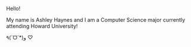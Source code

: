 
<!---
ashleyh12/ashleyh12 is a ✨ special ✨ repository because its `README.md` (this file) appears on your GitHub profile.
You can click the Preview link to take a look at your changes.
--->
Hello! 

My name is Ashley Haynes and I am a Computer Science major currently attending Howard University!

٩(ˊᗜˋ*)و ♡
